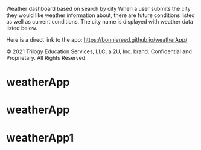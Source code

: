 Weather dashboard based on search by city
When a user submits the city they would like weather information about, there are future conditions listed as well as current conditions. The city name is displayed with weather data listed below.

Here is a direct link to the app: https://bonniereed.github.io/weatherApp/

© 2021 Trilogy Education Services, LLC, a 2U, Inc. brand. Confidential and Proprietary. All Rights Reserved.

# weatherApp

# weatherApp

# weatherApp1
